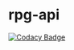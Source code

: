 # rpg-api
[![Codacy Badge](https://api.codacy.com/project/badge/Grade/b794a185abf846ee99cc1f33c140d2c9)](https://app.codacy.com/app/stigakl/rpg-api?utm_source=github.com&utm_medium=referral&utm_content=StigAkl/rpg-api&utm_campaign=Badge_Grade_Dashboard)
